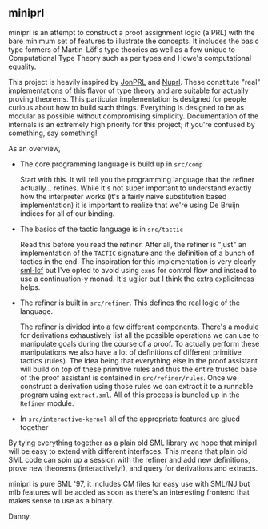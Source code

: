 ## miniprl

miniprl is an attempt to construct a proof assignment logic (a PRL)
with the bare minimum set of features to illustrate the concepts. It
includes the basic type formers of Martin-Löf's type theories as well
as a few unique to Computational Type Theory such as per types and
Howe's computational equality.

This project is heavily inspired by [JonPRL][jonprl] and
[Nuprl][nuprl]. These constitute "real" implementations of this flavor
of type theory and are suitable for actually proving theorems.  This
particular implementation is designed for people curious about how to
build such things. Everything is designed to be as modular as possible
without compromising simplicity. Documentation of the internals is an
extremely high priority for this project; if you're confused by
something, say something!

As an overview,

 - The core programming language is build up in `src/comp`

    Start with this. It will tell you the programming language that
    the refiner actually... refines. While it's not super important to
    understand exactly how the interpreter works (it's a fairly naive
    substitution based implementation) it is important to realize that
    we're using De Bruijn indices for all of our binding.

 - The basics of the tactic language is in `src/tactic`

    Read this before you read the refiner. After all, the refiner is
    "just" an implementation of the `TACTIC` signature and the
    definition of a bunch of tactics in the end. The inspiration for
    this implementation is very clearly [sml-lcf][sml-lcf] but I've
    opted to avoid using `exn`s for control flow and instead to use a
    continuation-y monad. It's uglier but I think the extra
    explicitness helps.

 - The refiner is built in `src/refiner`. This defines the real logic
   of the language.

    The refiner is divided into a few different components. There's a
    module for derivations exhaustively list all the possible
    operations we can use to manipulate goals during the course of a
    proof. To actually perform these manipulations we also have a lot
    of definitions of different primitive tactics (rules). The idea
    being that everything else in the proof assistant will build on
    top of these primitive rules and thus the entire trusted base of
    the proof assistant is contained in `src/refiner/rules`. Once we
    construct a derivation using those rules we can extract it to a
    runnable program using `extract.sml`. All of this process is
    bundled up in the `Refiner` module.

 - In `src/interactive-kernel` all of the appropriate features are
   glued together

By tying everything together as a plain old SML library we hope that
miniprl will be easy to extend with different interfaces. This means
that plain old SML code can spin up a session with the refiner and add
new definitions, prove new theorems (interactively!), and query for
derivations and extracts.

miniprl is pure SML '97, it includes CM files for easy use with SML/NJ
but mlb features will be added as soon as there's an interesting
frontend that makes sense to use as a binary.

Danny.

[jonprl]: http://www.jonprl.org
[nuprl]: http://www.nuprl.org
[sml-lcf]: http://www.github.com/jonprl/sml-lcf
